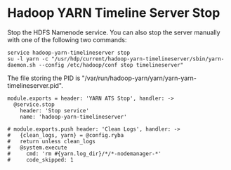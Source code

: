 
# Hadoop YARN Timeline Server Stop

Stop the HDFS Namenode service. You can also stop the server manually with one of
the following two commands:

```
service hadoop-yarn-timelineserver stop
su -l yarn -c "/usr/hdp/current/hadoop-yarn-timelineserver/sbin/yarn-daemon.sh --config /etc/hadoop/conf stop timelineserver"
```

The file storing the PID is "/var/run/hadoop-yarn/yarn/yarn-yarn-timelineserver.pid".

    module.exports = header: 'YARN ATS Stop', handler: ->
      @service.stop
        header: 'Stop service'
        name: 'hadoop-yarn-timelineserver'

    # module.exports.push header: 'Clean Logs', handler: ->
    #   {clean_logs, yarn} = @config.ryba
    #   return unless clean_logs
    #   @system.execute
    #     cmd: 'rm #{yarn.log_dir}/*/*-nodemanager-*'
    #     code_skipped: 1
